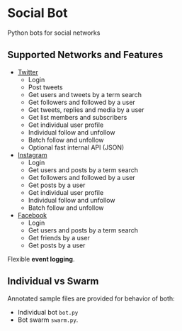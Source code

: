 # Social Bot

Python bots for social networks

## Supported Networks and Features

* [Twitter](http://instagram.com)
    * Login
    * Post tweets
    * Get users and tweets by a term search
    * Get followers and followed by a user
    * Get tweets, replies and media by a user
    * Get list members and subscribers
    * Get individual user profile
    * Individual follow and unfollow
    * Batch follow and unfollow
    * Optional fast internal API (JSON)
* [Instagram](http://instagram.com)
    * Login
    * Get users and posts by a term search
    * Get followers and followed by a user
    * Get posts by a user
    * Get individual user profile
    * Individual follow and unfollow
    * Batch follow and unfollow
* [Facebook](http://instagram.com)
    * Login
    * Get users and posts by a term search
    * Get friends by a user
    * Get posts by a user

Flexible **event logging**.

## Individual vs Swarm

Annotated sample files are provided for behavior of both:
* Individual bot `bot.py`
* Bot swarm `swarm.py`.

